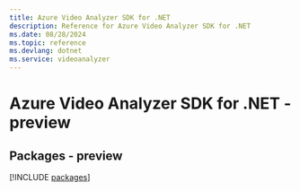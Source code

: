 ```yaml
---
title: Azure Video Analyzer SDK for .NET
description: Reference for Azure Video Analyzer SDK for .NET
ms.date: 08/28/2024
ms.topic: reference
ms.devlang: dotnet
ms.service: videoanalyzer
---
```

# Azure Video Analyzer SDK for .NET - preview
## Packages - preview
[!INCLUDE [packages](video-analyzer-index.md)]